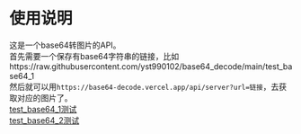 # 使用说明
这是一个base64转图片的API。  
首先需要一个保存有base64字符串的链接，比如https://raw.githubusercontent.com/yst990102/base64_decode/main/test_base64_1  
然后就可以用`https://base64-decode.vercel.app/api/server?url=链接`，去获取对应的图片了。  
[test_base64_1测试](https://base64-decode.vercel.app/api/server?url=https://raw.githubusercontent.com/yst990102/base64_decode/main/test_base64_1)  
[test_base64_2测试](https://base64-decode.vercel.app/api/server?url=https://raw.githubusercontent.com/yst990102/base64_decode/main/test_base64_2)  

